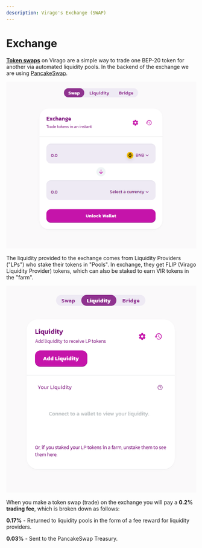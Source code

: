 ```yaml
---
description: Virago's Exchange (SWAP)
---
```


# Exchange

[**Token swaps**](https://exchange.virago.finance/#/swap) on Virago are a simple way to trade one BEP-20 token for another via automated liquidity pools. In the backend of the exchange we are using [PancakeSwap](https://pancakeswap.finance/).

![Virago Exchange UI](../.gitbook/assets/exchange.png)

The liquidity provided to the exchange comes from Liquidity Providers \("LPs"\) who stake their tokens in "Pools". In exchange, they get FLIP \(Virago Liquidity Provider\) tokens, which can also be staked to earn VIR tokens in the "farm".

![Virago Pools UI](../.gitbook/assets/liquidity.png)

When you make a token swap \(trade\) on the exchange you will pay a **0.2% trading fee**, which is broken down as follows:

**0.17%** - Returned to liquidity pools in the form of a fee reward for liquidity providers.

**0.03%** - Sent to the PancakeSwap Treasury.
